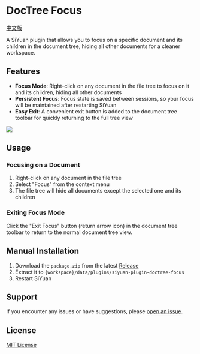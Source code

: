 # DocTree Focus

[中文版](./README_zh_CN.md)

A SiYuan plugin that allows you to focus on a specific document and its children in the document tree, hiding all other documents for a cleaner workspace.

## Features

- **Focus Mode**: Right-click on any document in the file tree to focus on it and its children, hiding all other documents
- **Persistent Focus**: Focus state is saved between sessions, so your focus will be maintained after restarting SiYuan
- **Easy Exit**: A convenient exit button is added to the document tree toolbar for quickly returning to the full tree view

![](https://fastly.jsdelivr.net/gh/Achuan-2/PicBed/assets/思源笔记文档树聚焦-2025-03-08.gif)

## Usage

### Focusing on a Document

1. Right-click on any document in the file tree
2. Select "Focus" from the context menu
3. The file tree will hide all documents except the selected one and its children

### Exiting Focus Mode

Click the "Exit Focus" button (return arrow icon) in the document tree toolbar to return to the normal document tree view.

## Manual Installation

1. Download the `package.zip` from the latest [Release](https://github.com/Achuan-2/siyuan-plugin-doctree-focus/releases)
2. Extract it to `{workspace}/data/plugins/siyuan-plugin-doctree-focus`
3. Restart SiYuan


## Support

If you encounter any issues or have suggestions, please [open an issue](https://github.com/Achuan-2/siyuan-plugin-doctree-focus/issues).

## License

[MIT License](./LICENSE)

